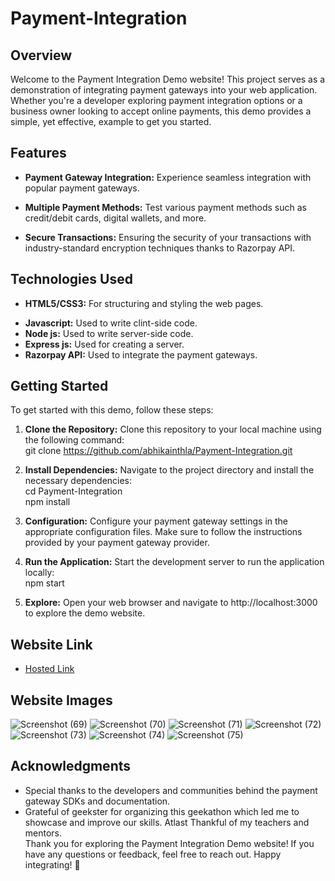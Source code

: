 # Payment-Integration

## Overview
Welcome to the Payment Integration Demo website! This project serves as a demonstration of integrating payment gateways into your web application. Whether you're a developer exploring payment integration options or a business owner looking to accept online payments, this demo provides a simple, yet effective, example to get you started.

## Features
- **Payment Gateway Integration:**  Experience seamless integration with popular payment gateways.
* **Multiple Payment Methods:**   Test various payment methods such as credit/debit cards, digital wallets, and more.
+ **Secure Transactions:** Ensuring the security of your transactions with industry-standard encryption techniques thanks to Razorpay API.

## Technologies Used
- **HTML5/CSS3:** For structuring and styling the web pages.
* **Javascript:** Used to write clint-side code.
* **Node js:** Used to write server-side code.
* **Express js:** Used for creating a server.
* **Razorpay API:** Used to integrate the payment gateways.

## Getting Started
To get started with this demo, follow these steps:

1. **Clone the Repository:**  Clone this repository to your local machine using the following command:<br/>
   git clone https://github.com/abhikainthla/Payment-Integration.git

2. **Install Dependencies:** Navigate to the project directory and install the necessary dependencies:<br/>
   cd Payment-Integration <br/>
   npm install

3. **Configuration:** Configure your payment gateway settings in the appropriate configuration files. Make sure to follow the instructions provided by your payment gateway provider.

4. **Run the Application:** Start the development server to run the application locally:<br/>
   npm start

5. **Explore:**  Open your web browser and navigate to http://localhost:3000 to explore the demo website.



## Website Link
- [Hosted Link](https://payment-integration-demo.netlify.app/)

## Website Images
![Screenshot (69)](https://github.com/abhikainthla/Payment-Integration/assets/105478999/5992c49f-c6b5-4dfe-ac3c-169326b5feb8)
![Screenshot (70)](https://github.com/abhikainthla/Payment-Integration/assets/105478999/8c26e6fa-b47a-4759-9875-d5b4682854f3)
![Screenshot (71)](https://github.com/abhikainthla/Payment-Integration/assets/105478999/85384895-18da-4f2d-b1b0-688f38c9b686)
![Screenshot (72)](https://github.com/abhikainthla/Payment-Integration/assets/105478999/3041ce5a-6915-43b3-9267-5bdde61ddb08)
![Screenshot (73)](https://github.com/abhikainthla/Payment-Integration/assets/105478999/44606e88-af35-4a75-8323-c0e3da59fac8)
![Screenshot (74)](https://github.com/abhikainthla/Payment-Integration/assets/105478999/aaf3fc00-dec8-4f01-8e35-ff41ecf6d899)
![Screenshot (75)](https://github.com/abhikainthla/Payment-Integration/assets/105478999/8638d770-7e30-47f8-a570-15e227aabdee)

## Acknowledgments
- Special thanks to the developers and communities behind the payment gateway SDKs and documentation.
- Grateful of geekster for organizing this geekathon which led me to showcase and improve our skills.
  Atlast Thankful of my teachers and mentors.<br/>
Thank you for exploring the Payment Integration Demo website! If you have any questions or feedback, feel free to reach out. Happy integrating! 🚀
